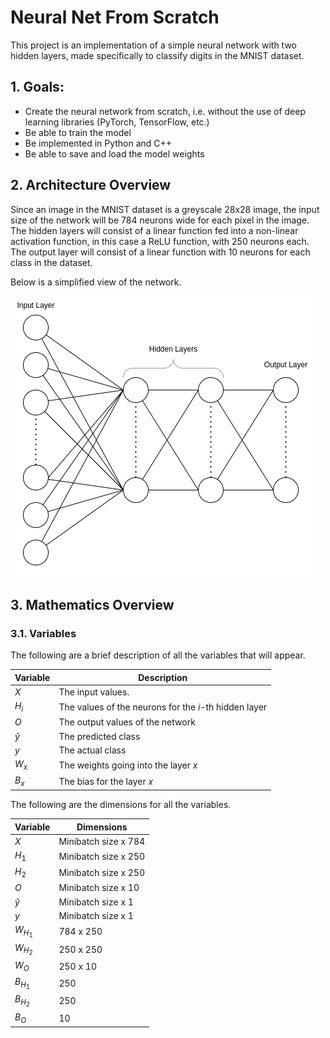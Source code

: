 # Neural Net From Scratch

This project is an implementation of a simple neural network with two hidden layers, made specifically to classify digits in the MNIST dataset.

## 1. Goals:

- Create the neural network from scratch, i.e. without the use of deep learning libraries (PyTorch, TensorFlow, etc.)
- Be able to train the model
- Be implemented in Python and C++
- Be able to save and load the model weights

## 2. Architecture Overview

Since an image in the MNIST dataset is a greyscale 28x28 image, the input size of the network will be 784 neurons wide for each pixel in the image. The hidden layers will consist of a linear function fed into a non-linear activation function, in this case a ReLU function, with 250 neurons each. The output layer will consist of a linear function with 10 neurons for each class in the dataset.

Below is a simplified view of the network.

![Neural network architecture](Resources/Neural%20Net.png)

## 3. Mathematics Overview

### 3.1. Variables

The following are a brief description of all the variables that will appear.

| Variable  | Description                                           |
| --------- | ----------------------------------------------------- |
| $X$       | The input values.                                     |
| $H_i$     | The values of the neurons for the $i$-th hidden layer |
| $O$       | The output values of the network                      |
| $\hat{y}$ | The predicted class                                   |
| $y$       | The actual class                                      |
| $W_x$     | The weights going into the layer $x$                  |
| $B_x$     | The bias for the layer $x$                            |

The following are the dimensions for all the variables.

| Variable  | Dimensions             |
| --------- | ---------------------- |
| $X$       | Minibatch size x $784$ |
| $H_1$     | Minibatch size x $250$ |
| $H_2$     | Minibatch size x $250$ |
| $O$       | Minibatch size x $10$  |
| $\hat{y}$ | Minibatch size x $1$   |
| $y$       | Minibatch size x $1$   |
| $W_{H_1}$ | $784$ x $250$          |
| $W_{H_2}$ | $250$ x $250$          |
| $W_{O}$   | $250$ x $10$           |
| $B_{H_1}$ | $250$                  |
| $B_{H_2}$ | $250$                  |
| $B_{O}$   | $10$                   |
